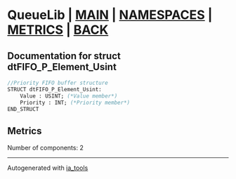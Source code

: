 # QueueLib | [MAIN] | [NAMESPACES] | [METRICS] | [BACK]  

## Documentation for struct dtFIFO_P_Element_Usint  

```pascal
//Priority FIFO buffer structure  
STRUCT dtFIFO_P_Element_Usint:
    Value : USINT; (*Value member*)
    Priority : INT; (*Priority member*)
END_STRUCT
```

## Metrics  

Number of components: 2  

---
Autogenerated with [ia_tools](https://github.com/tkucic/ia_tools)  

[MAIN]: ../../../../index_st.md
[NAMESPACES]: ../../nsList_st.md
[METRICS]: ../../../metrics_st.md
[BACK]: ../nsMain_st.md
